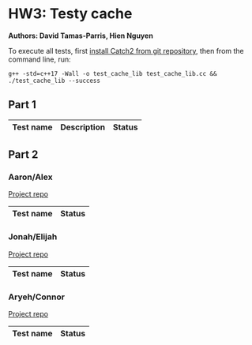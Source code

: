 # HW3: Testy cache

**Authors: David Tamas-Parris, Hien Nguyen**

To execute all tests, first [install Catch2 from git repository](https://github.com/catchorg/Catch2/blob/master/docs/cmake-integration.md#installing-catch2-from-git-repository), then from the command line, run:

```
g++ -std=c++17 -Wall -o test_cache_lib test_cache_lib.cc && ./test_cache_lib --success

```
## Part 1

Test name | Description | Status
--- | --- | ---

## Part 2

### Aaron/Alex

[Project repo](https://gitlab.com/InternetUnexplorer/CSCI_389_HW2)

Test name | Status
--- | ---


### Jonah/Elijah

[Project repo](https://github.com/TheReverb/hash_it_out/tree/master)

Test name | Status
--- | ---

### Aryeh/Connor

[Project repo](https://github.com/astah100/HW2AryehStahlAndConnorDeiparine)

Test name | Status
--- | ---
